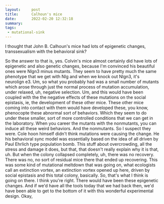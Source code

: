 ```yaml
---
layout:     post
title:      Calhoun's mice
date:       2022-02-20 12:32:18
summary:    
tags:
 - mutational-sink
---
```


I thought that John B. Calhoun's mice had lots of epigenetic changes, transsexualism with the behavioral sink?

So the answer to that is, yes. Colvin's mice almost certainly did have lots of epigenetic and also genetic changes, because I'm convinced his beautiful ones were Nlgn3 minus mutants. They seem to have pretty much the same phenotype that we get with Nlg and when we knock out Nlgn3, it's neurolign e3. Um, so what you probably had was a small number of mutants which arose through just the normal process of mutation accumulation, under relaxed, uh, negative selection. Um, and this would have been coupled with the the negative effects of these mutations on the social epistasis, ie, the development of these other mice. These other mice coming into contact with them would have developed these, you know, phenocopte these abnormal sort of behaviors. Which they seem to do under these smaller, sort of more controlled conditions that we can get in the laboratory. When you career the mutants with the nonmutants, you can induce all these weird behaviors. And the nonmutants. So I suspect they were. Cole hoon himself didn't think mutations were causing the change. He his behavioral sync model was essentially based on the idea of all driven by Paul Ehrlich type population bomb. This stuff about overcrowding, all the stress and damage it does, but that, that doesn't really explain why it is that, uh. But when the colony collapsed completely, uh, there was no recovery. There was no, no sort of residual mice there that ended up recovering. This was some kind of mutational meltdown that was going on, what ecologists call an extinction vortex, an extinction vortex opened up here, driven by social epistasis and this total colony, basically. So, that's what I think is going on there. I think you're right. There would have been these epigenetic changes. And if we'd have all the tools today that we had back then, we'd have been able to get to the bottom of it with this wonderful experimental design. Okay,